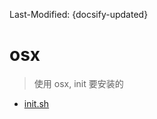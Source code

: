 Last-Modified: {docsify-updated}

# osx

> 使用 osx, init 要安装的

- [init.sh](https://github.com/justintien/justin-tool/blob/master/osx/init.sh)